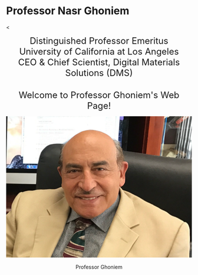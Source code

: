 # Professor Nasr Ghoniem

<<div style="text-align: center;">
  <span style="font-size: 24px;">Distinguished Professor Emeritus</span><br>
  <span style="font-size: 24px;">University of California at Los Angeles</span><br>
  <span style="font-size: 24px;">CEO &amp; Chief Scientist, Digital Materials Solutions (DMS)</span><br><br>
  
  <span style="font-size: 24px;">Welcome to Professor Ghoniem's Web Page!</span>
</div>



![Nasr's Picture](images/Nasr-Pic.png)

 <p style="text-align: center;">Professor Ghoniem</p>

```{tableofcontents}
```
